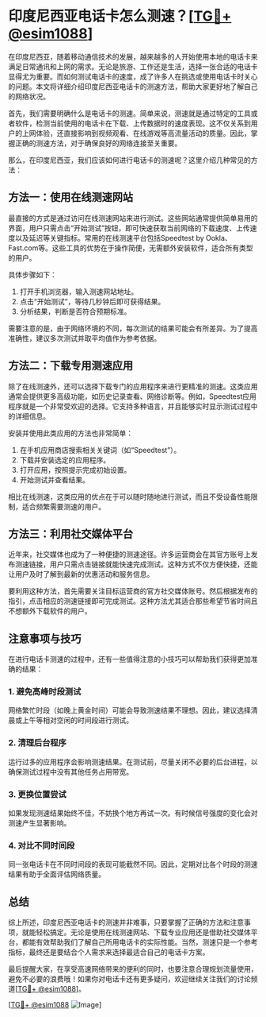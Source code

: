 # 印度尼西亚电话卡怎么测速？[[TG💪+ @esim1088](https://t.me/s/esim1088)]

在印度尼西亚，随着移动通信技术的发展，越来越多的人开始使用本地的电话卡来满足日常通讯和上网的需求。无论是旅游、工作还是生活，选择一张合适的电话卡显得尤为重要。而如何测试电话卡的速度，成了许多人在挑选或使用电话卡时关心的问题。本文将详细介绍印度尼西亚电话卡的测速方法，帮助大家更好地了解自己的网络状况。

首先，我们需要明确什么是电话卡的测速。简单来说，测速就是通过特定的工具或者软件，检测当前使用的电话卡在下载、上传数据时的速度表现。这不仅关系到用户的上网体验，还直接影响到视频观看、在线游戏等高流量活动的质量。因此，掌握正确的测速方法，对于确保良好的网络连接至关重要。

那么，在印度尼西亚，我们应该如何进行电话卡的测速呢？这里介绍几种常见的方法：

## 方法一：使用在线测速网站

最直接的方式是通过访问在线测速网站来进行测试。这些网站通常提供简单易用的界面，用户只需点击“开始测试”按钮，即可快速获取当前网络的下载速度、上传速度以及延迟等关键指标。常用的在线测速平台包括Speedtest by Ookla、Fast.com等。这些工具的优势在于操作简便，无需额外安装软件，适合所有类型的用户。

具体步骤如下：
1. 打开手机浏览器，输入测速网站地址。
2. 点击“开始测试”，等待几秒钟后即可获得结果。
3. 分析结果，判断是否符合预期标准。

需要注意的是，由于网络环境的不同，每次测试的结果可能会有所差异。为了提高准确性，建议多次测试并取平均值作为参考依据。

## 方法二：下载专用测速应用

除了在线测速外，还可以选择下载专门的应用程序来进行更精准的测速。这类应用通常会提供更多高级功能，如历史记录查看、网络诊断等。例如，Speedtest应用程序就是一个非常受欢迎的选择。它支持多种语言，并且能够实时显示测试过程中的详细信息。

安装并使用此类应用的方法也非常简单：
1. 在手机应用商店搜索相关关键词（如“Speedtest”）。
2. 下载并安装选定的应用程序。
3. 打开应用，按照提示完成初始设置。
4. 开始测试并查看结果。

相比在线测速，这类应用的优点在于可以随时随地进行测试，而且不受设备性能限制，适合频繁需要测速的用户。

## 方法三：利用社交媒体平台

近年来，社交媒体也成为了一种便捷的测速途径。许多运营商会在其官方账号上发布测速链接，用户只需点击链接就能快速完成测试。这种方式不仅方便快捷，还能让用户及时了解到最新的优惠活动和服务信息。

要利用这种方法，首先需要关注目标运营商的官方社交媒体账号。然后根据发布的指引，点击相应的测速链接即可完成测试。这种方法尤其适合那些希望节省时间且不想额外下载软件的用户。

## 注意事项与技巧

在进行电话卡测速的过程中，还有一些值得注意的小技巧可以帮助我们获得更加准确的结果：

### 1. 避免高峰时段测试
网络繁忙时段（如晚上黄金时间）可能会导致测速结果不理想。因此，建议选择清晨或上午等相对空闲的时间段进行测试。

### 2. 清理后台程序
运行过多的应用程序会影响测速结果。在测试前，尽量关闭不必要的后台进程，以确保测试过程中没有其他任务占用带宽。

### 3. 更换位置尝试
如果发现测速结果始终不佳，不妨换个地方再试一次。有时候信号强度的变化会对测速产生显著影响。

### 4. 对比不同时间段
同一张电话卡在不同时间段的表现可能截然不同。因此，定期对比各个时段的测速结果有助于全面评估网络质量。

## 总结

综上所述，印度尼西亚电话卡的测速并非难事，只要掌握了正确的方法和注意事项，就能轻松搞定。无论是使用在线测速网站、下载专业应用还是借助社交媒体平台，都能有效帮助我们了解自己所用电话卡的实际性能。当然，测速只是一个参考指标，最终还是要结合个人需求来选择最适合自己的电话卡方案。

最后提醒大家，在享受高速网络带来的便利的同时，也要注意合理规划流量使用，避免不必要的浪费哦！如果你对电话卡还有更多疑问，欢迎继续关注我们的讨论频道[[TG💪+ @esim1088](https://t.me/s/esim1088)]。

[[TG💪+ @esim1088](https://t.me/s/esim1088) ![Image](https://i.postimg.cc/4NQfJmqS/Snipaste-2025-05-13-00-14-12.png)]